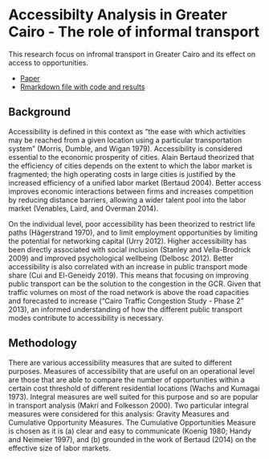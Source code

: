 # Accessibilty Analysis in Greater Cairo - The role of informal transport

This research focus on infromal transport in Greater Cairo and its effect on access to opportunities. 

* [Paper](https://github.com/Hussein-Mahfouz/GIS-Coursework/blob/master/Paper/Final%20Assessment%20-%20DQBX6.pdf)
* [Rmarkdown file with code and results](https://rpubs.com/Hussein-Mahfouz/Cumulative-Accessibility-Measure)

## Background

Accessibility is defined in this context as “the ease with which activities may be reached from a given location using a particular transportation system” (Morris, Dumble, and Wigan 1979). Accessibility is considered essential to the economic prosperity of cities. Alain Bertaud theorized that the efficiency of cities depends on the extent to which the labor market is fragmented; the high operating costs in large cities is justified by the increased efficiency of a unified labor market (Bertaud 2004). Better access improves economic interactions between firms and increases competition by reducing distance barriers, allowing a wider talent pool into the labor market (Venables, Laird, and Overman 2014). 

On the individual level, poor accessibility has been theorized to restrict life paths (Hägerstrand 1970), and to limit employment opportunities by limiting the potential for networking capital (Urry 2012). Higher accessibility has been directly associated with social inclusion (Stanley and Vella-Brodrick 2009) and improved psychological wellbeing (Delbosc 2012). Better accessibility is also correlated with an increase in public transport mode share (Cui and El-Geneidy 2019). This means that focusing on improving public transport can be the solution to the congestion in the GCR. Given that traffic volumes on most of the road network is above the road capacities and forecasted to increase (“Cairo Traffic Congestion Study - Phase 2” 2013), an informed understanding of how the different public transport modes contribute to accessibility is necessary. 

## Methodology

There are various accessibility measures that are suited to different purposes. Measures of accessibility that are useful on an operational level are those that are able to compare the number of opportunities within a certain cost threshold of different residential locations (Wachs and Kumagai 1973). Integral measures are well suited for this purpose and so are popular in transport analysis (Makrí and Folkesson 2000). Two particular integral measures were considered for this analysis: Gravity Measures and Cumulative Opportunity Measures. The Cumulative Opportunities Measure is chosen as it is (a) clear and easy to communicate (Koenig 1980; Handy and Neimeier 1997), and (b) grounded in the work of Bertaud (2014) on the effective size of labor markets. 



